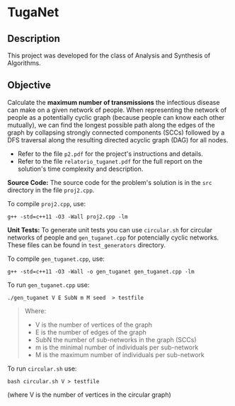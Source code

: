 # TugaNet

## Description

This project was developed for the class of Analysis and Synthesis of Algorithms.

## Objective

Calculate the **maximum number of transmissions** the infectious disease can make on a given network of people. When representing the network of people as a potentially cyclic graph (because people can know each other mutually), we can find the longest possible path along the edges of the graph by collapsing strongly connected components (SCCs) followed by a DFS traversal along the resulting directed acyclic graph (DAG) for all nodes.

- Refer to the file `p2.pdf` for the project's instructions and details.
- Refer to the file `relatorio_tuganet.pdf` for the full report on the solution's time complexity and description.

**Source Code:** The source code for the problem's solution is in the `src` directory in the file `proj2.cpp`.

To compile `proj2.cpp`, use:
```text
g++ -std=c++11 -O3 -Wall proj2.cpp -lm
```
**Unit Tests:** To generate unit tests you can use `circular.sh` for circular networks of people and
`gen_tuganet.cpp` for potencially cyclic networks. These files can be found in `test_generators` directory.

To compile `gen_tuganet.cpp`, use:
```text
g++ -std=c++11 -O3 -Wall -o gen_tuganet gen_tuganet.cpp -lm
```

To run `gen_tuganet.cpp` use:
```text
./gen_tuganet V E SubN m M seed  > testfile
```
>Where:
>- V is the number of vertices of the graph
>- E is the number of edges of the graph
>- SubN the number of sub-networks in the graph (SCCs)
>- m is the minimal number of individuals per sub-network
>- M is the maximum number of individuals per sub-network

To run `circular.sh` use:
```text
bash circular.sh V > testfile
```
(where V is the number of vertices in the circular graph)
